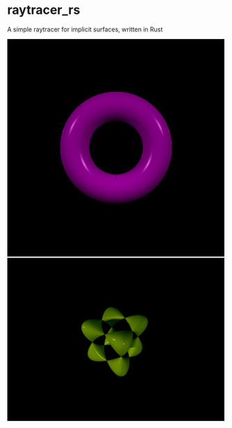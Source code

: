 # raytracer_rs

A simple raytracer for implicit surfaces, written in Rust

<img src="image1.png" alt="screenshot" width="500">

<img src="image2.png" alt="screenshot" width="500">
